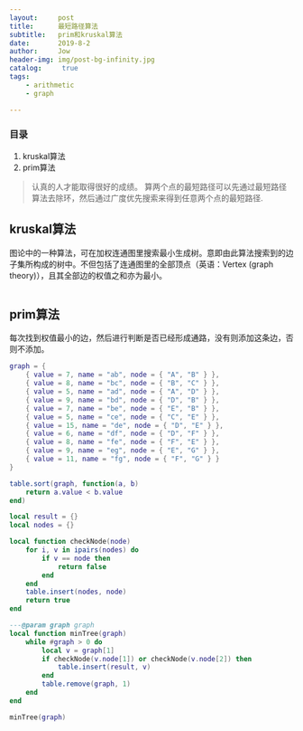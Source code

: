 ```yaml
---
layout:     post
title:      最短路径算法
subtitle:   prim和kruskal算法
date:       2019-8-2
author:     Jow
header-img: img/post-bg-infinity.jpg
catalog: 	 true 
tags:
    - arithmetic
    - graph

---
```


### 目录
1. kruskal算法
2. prim算法

> 认真的人才能取得很好的成绩。
> 算两个点的最短路径可以先通过最短路径算法去除环，然后通过广度优先搜索来得到任意两个点的最短路径.

## kruskal算法
图论中的一种算法，可在加权连通图里搜索最小生成树。意即由此算法搜索到的边子集所构成的树中。不但包括了连通图里的全部顶点（英语：Vertex (graph theory)），且其全部边的权值之和亦为最小。
```lua

```

## prim算法
每次找到权值最小的边，然后进行判断是否已经形成通路，没有则添加这条边，否则不添加。
```lua
graph = {
    { value = 7, name = "ab", node = { "A", "B" } },
    { value = 8, name = "bc", node = { "B", "C" } },
    { value = 5, name = "ad", node = { "A", "D" } },
    { value = 9, name = "bd", node = { "D", "B" } },
    { value = 7, name = "be", node = { "E", "B" } },
    { value = 5, name = "ce", node = { "C", "E" } },
    { value = 15, name = "de", node = { "D", "E" } },
    { value = 6, name = "df", node = { "D", "F" } },
    { value = 8, name = "fe", node = { "F", "E" } },
    { value = 9, name = "eg", node = { "E", "G" } },
    { value = 11, name = "fg", node = { "F", "G" } }
}

table.sort(graph, function(a, b)
    return a.value < b.value
end)

local result = {}
local nodes = {}

local function checkNode(node)
    for i, v in ipairs(nodes) do
        if v == node then
            return false
        end
    end
    table.insert(nodes, node)
    return true
end

---@param graph graph
local function minTree(graph)
    while #graph > 0 do
        local v = graph[1]
        if checkNode(v.node[1]) or checkNode(v.node[2]) then
            table.insert(result, v)
        end
        table.remove(graph, 1)
    end
end

minTree(graph)
```
